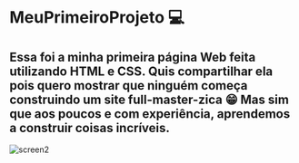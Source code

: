 # MeuPrimeiroProjeto :computer:
## Essa foi a minha primeira página Web feita utilizando HTML e CSS. Quis compartilhar ela pois quero mostrar que ninguém começa construindo um site full-master-zica :grin: Mas sim que aos poucos e com experiência, aprendemos a construir coisas incríveis.

![screen2](https://user-images.githubusercontent.com/69599810/115490358-526ff480-a234-11eb-8597-ea8f502fca09.gif)
